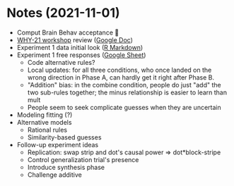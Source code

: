 
# Notes (2021-11-01)

- Comput Brain Behav acceptance :tada:
- [WHY-21 workshop](https://why21.causalai.net) review ([Google Doc](https://docs.google.com/document/d/1_jfqJCaYIBhxSm5qxbaCMuxl5tfO1hXHYpmICBEpZUE/edit?usp=sharing))
- Experiment 1 data initial look ([R Markdown](https://eco.ppls.ed.ac.uk/~s1941626/exp_1_analysis.html))
- Experiment 1 free responses ([Google Sheet](https://docs.google.com/spreadsheets/d/1xmfK-JrVznHkPfKPoicelXOW5Mj252G2TtY6O9PP2tM/edit?usp=sharing))
  - Code alternative rules?
  - Local updates: for all three conditions, who once landed on the wrong direction in Phase A, can hardly get it right after Phase B.
  - "Addition" bias: in the combine condition, people do just "add" the two sub-rules together; the minus relationship is easier to learn than mult
  - People seem to seek complicate guesses when they are uncertain
- Modeling fitting (?)
- Alternative models
  - Rational rules
  - Similarity-based guesses
- Follow-up experiment ideas
  - Replication: swap strip and dot's causal power => dot*block-stripe
  - Control generalization trial's presence
  - Introduce synthesis phase
  - Challenge additive
